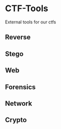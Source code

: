 # CTF-Tools
External tools for our ctfs

## Reverse

## Stego

## Web

## Forensics

## Network

## Crypto
